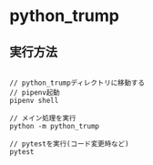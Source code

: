 # python_trump

## 実行方法

```

// python_trumpディレクトリに移動する
// pipenv起動
pipenv shell

// メイン処理を実行
python -m python_trump

// pytestを実行(コード変更時など)
pytest

```